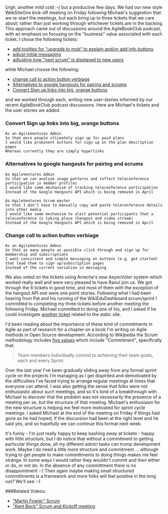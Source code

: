 Urgh, another mild cold :-( but a productive few days.  We had our new style WebSiteOne kick-off meeting on Friday following Michael's suggestion that we re-start the meetings, but each bring up to three tickets that we care about; rather than just working through whichever tickets are in the backlog.  This approach came out of discussions around the AgileBookClub podcast, with an emphasis on focusing on the "business" value associated with each ticket.  I chose the following tickets:

* [add tooltips for "upgrade to mob" to explain and/or add info buttons](https://github.com/AgileVentures/WebsiteOne/issues/1530)
* [adjust initial messaging](https://github.com/AgileVentures/WebsiteOne/issues/1555)
* [adjusting how "next scrum" is displayed to new users](https://github.com/AgileVentures/WebsiteOne/issues/1554)

while Michael choose the following:

* [change call to action button verbiage](https://github.com/AgileVentures/WebsiteOne/issues/1560)
* [Alternatives to google hangouts for pairing and scrums](https://github.com/AgileVentures/WebsiteOne/issues/1487)
* [Convert Sign up links into big, orange buttons](https://github.com/AgileVentures/WebsiteOne/issues/1523)

and we worked through each, writing new user-stories informed by our recent AgileBookClub podcast discussions.  Here are Michael's tickets and the user stories we added.

### Convert Sign up links into big, orange buttons

```
As an AgileVentures Admin
So that more people ultimately sign up for paid plans
I would like prominent buttons for sign up on the plan description pages
Whereas currently they are simply hyperlinks
```

### Alternatives to google hangouts for pairing and scrums

```
As AgileVentures Admin
So that we can analyze usage patterns and reflect teleconference participation in member profiles
I would like some mechanism of tracking teleconference participation 
Instead of the Google Hangouts API which is being removed in April

As AgileVentures Scrum master
So that I don't have to manually copy and paste teleconference details into other media
I would like some mechanism to alert potential participants that a teleconference is taking place (hangout and video stream)
Instead of the Google Hangouts API which is being removed in April
```

### Change call to action button verbiage 

```
As an AgileVentures Admin
So that as many people as possible click through and sign up for membership and subscriptions
I want consistent and simple messaging on buttons (e.g. get started) that lead them to sign up/subscription pages
Instead of the current variation in messaging
```

We also voted on the tickets using Arreche's new AsyncVoter system which worked really well and were very pleased to have Raoul join us.  We got through the 6 tickets in good time, and most of them with the exception of the hangout API one were one point stories.  Following what I had been hearing from Pat and his running of the WikiEduDashboard scrum/sprint I committed to completing my three tickets before another meeting the following Friday.  Michael committed to doing one of his, and I asked if he could investigate [another ticket](https://github.com/AgileVentures/av-static-website/issues/206) related to the static site.

I'd been reading about the importance of these kind of commitments in Agile as part of research for a chapter on a book I'm writing on Agile methods in Open Source development.  According to Wikipedia the Scrum methodology includes [five values](https://en.wikipedia.org/wiki/Scrum_(software_development)#Values) which include "Commitment", specifically that:

> Team members individually commit to achieving their team goals, each and every Sprint.

Over the last year I've been gradually sliding away from any formal sprint cycle on the projects I'm managing as I get dispirited and demotivated by the difficulties I've faced trying to arrange regular meetings at times that everyone can attend.  I was also getting the sense that folks were not enthusiastic about such meetings, and so it's kind of a breakthrough with Michael to discover that the problem was not necessarily the presence of a meeting per se, but the structure of that meeting.  Michael's enthusiasm for the new structure is helping me feel more motivated for sprint cycle meetings.  I asked Michael at the end of the meeting on Friday if things had gone as he had hoped, if the discussion had been at the right level and he said yes, and so hopefully we can continue this format next week.

It's funny - I'm just really happy to keep bashing away at tickets - happy with little structure, but I do notice that without a commitment to getting particular things done, all my different admin tasks can trump development work.  Maybe I do need a little more structure and commitment ... although trying to get people to make committments to doing things makes me feel strange.  In some ways I would rather they wouldn't commit and then either or do, or not do.  In the absence of any committment there is no disappointment :-) Then again maybe making small structured committments is a framework and more folks will feel positive in the long run?  We'll see :-)

###Related Videos:

* ["Martin Fowler" Scrum](https://youtu.be/-MeZJ3-Vy6o)
* ["Kent Beck" Scrum and Kickoff meeting](https://www.youtube.com/watch?v=2lXoxNzX2Cw)


